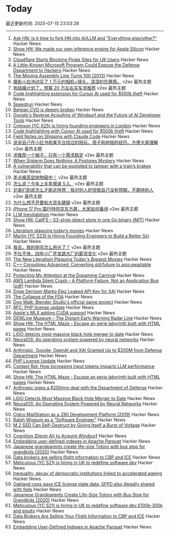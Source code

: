 # Today

最近更新时间: 2025-07-15 23:03:28

--- 
1. [Ask HN: Is it time to fork HN into AI/LLM and "Everything else/other?"](https://news.ycombinator.com/item?id=44571740) Hacker News
2. [Show HN: We made our own inference engine for Apple Silicon](https://github.com/trymirai/uzu) Hacker News
3. [Cloudflare Starts Blocking Pirate Sites for UK Users](https://torrentfreak.com/cloudflare-starts-blocking-pirate-sites-for-uk-users-thats-a-pretty-big-deal-250715/) Hacker News
4. [A Little-Known Microsoft Program Could Expose the Defense Department to Hackers](https://www.propublica.org/article/microsoft-digital-escorts-pentagon-defense-department-china-hackers) Hacker News
5. [The Moving Assembly Line Turns 100 (2013)](https://www.assemblymag.com/articles/91581-the-moving-assembly-line-turns-100) Hacker News
6. [摄影小白冲动买了 1 万元的相机+镜头，深深的负罪感。](https://www.v2ex.com/t/1145332) v2ex 最热主题
7. [有结婚计划了，预算 20 万左右买车求推荐](https://www.v2ex.com/t/1145223) v2ex 最热主题
8. [Code highlighting extension for Cursor AI used for $500k theft](https://securelist.com/open-source-package-for-cursor-ai-turned-into-a-crypto-heist/116908/) Hacker News
9. [Speedrun](https://www.educationprogress.org/p/speedrun) Hacker News
10. [Belgian CVD is deeply broken](https://devae.re/posts/belgian-cvd-is-deeply-broken/) Hacker News
11. [Google's Reverse Acquihire of Windsurf and the Future of AI Developer Tools](https://www.qodo.ai/blog/googles-reverse-acquihire-of-windsurf-a-glimpse-into-the-future-of-ai-developer-tools/) Hacker News
12. [Crimson (YC X25) is hiring founding engineers in London](https://www.ycombinator.com/companies/crimson/jobs/kCikzj1-founding-engineer-full-stack) Hacker News
13. [Code highlighting with Cursor AI used for $500k theft](https://securelist.com/open-source-package-for-cursor-ai-turned-into-a-crypto-heist/116908/) Hacker News
14. [Field Notes on Shipping with Claude Code](https://www.lesswrong.com/posts/dxiConBZTd33sFaRC/field-notes-from-shipping-real-code-with-claude) Hacker News
15. [说说自己在小红书和某平台找过的陪玩，搭子和地陪的经历。方便大家理解](https://www.v2ex.com/t/1145279) v2ex 最热主题
16. [求推荐一个梯子，只有一个需求稳定](https://www.v2ex.com/t/1145254) v2ex 最热主题
17. [When Sigterm Does Nothing: A Postgres Mystery](https://clickhouse.com/blog/sigterm-postgres-mystery) Hacker News
18. [A vulnerability that can be exploited to tamper with a train’s brakes](https://www.securityweek.com/train-hack-gets-proper-attention-after-20-years-researcher/) Hacker News
19. [差点被高空抛物砸中！](https://www.v2ex.com/t/1145239) v2ex 最热主题
20. [怎么说？今年上半年增速 5.3。](https://www.v2ex.com/t/1145234) v2ex 最热主题
21. [兄弟们到底怎么才能这样想：我对别人好但我自己没有预期，不期待别人](https://www.v2ex.com/t/1145207) v2ex 最热主题
22. [为什么想不开要和大货车硬钢](https://www.v2ex.com/t/1145200) v2ex 最热主题
23. [iPhone 17 Pro 国行特供京东方屏，大家如何看待](https://www.v2ex.com/t/1145191) v2ex 最热主题
24. [LLM Inevitabilism](https://tomrenner.com/posts/llm-inevitabilism/) Hacker News
25. [Show HN: CallFS – S3-style object store in one Go binary (MIT)](https://github.com/ebogdum/callfs) Hacker News
26. [Literalism plaguing today’s movies](https://www.newyorker.com/culture/critics-notebook/the-new-literalism-plaguing-todays-biggest-movies) Hacker News
27. [Martin (YC S23) Is Hiring Founding Engineers to Build a Better Siri](https://www.ycombinator.com/companies/martin/jobs/) Hacker News
28. [我去，我的铜币怎么用光了？](https://www.v2ex.com/t/1145199) v2ex 最热主题
29. [不吐不快，四年小厂开发跳大厂的薪资变化](https://www.v2ex.com/t/1145170) v2ex 最热主题
30. [The New Literalism Plaguing Today's Biggest Movies](https://www.newyorker.com/culture/critics-notebook/the-new-literalism-plaguing-todays-biggest-movies) Hacker News
31. [C++ Coroutines Advanced: Converting std:future to asio:awaitable](https://www.ddhigh.com/en/2025/07/15/cpp-coroutine-future-to-awaitable/) Hacker News
32. [Protecting My Attention at the Dopamine Carnival](https://www.amirsharif.com/protecting-my-attention-at-the-dopamine-carnival) Hacker News
33. [AWS Lambda Silent Crash – A Platform Failure, Not an Application Bug [pdf]](https://lyons-den.com/whitepapers/aws-lambda-silent-crash.pdf) Hacker News
34. [Doge Denizen Marko Elez Leaked API Key for XAI](https://krebsonsecurity.com/2025/07/doge-denizen-marko-elez-leaked-api-key-for-xai/) Hacker News
35. [The Collapse of the FDA](https://www.nytimes.com/2025/07/08/magazine/fda-collapse-rfk-kennedy.html) Hacker News
36. [Dog Walk: Blender Studio's official game project](https://blenderstudio.itch.io/dogwalk) Hacker News
37. [RFC: PHP license update](https://wiki.php.net/rfc/php_license_update) Hacker News
38. [Apple's MLX adding CUDA support](https://github.com/ml-explore/mlx/pull/1983) Hacker News
39. [DEWLine Museum – The Distant Early Warning Radar Line](https://dewlinemuseum.com/) Hacker News
40. [Show HN: The HTML Maze – Escape an eerie labyrinth built with HTML pages](https://htmlmaze.com/) Hacker News
41. [LIGO detects most massive black hole merger to date](https://www.caltech.edu/about/news/ligo-detects-most-massive-black-hole-merger-to-date) Hacker News
42. [NeuralOS: An operating system powered by neural networks](https://neural-os.com/) Hacker News
43. [Anthropic, Google, OpenAI and XAI Granted Up to $200M from Defense Department](https://www.cnbc.com/2025/07/14/anthropic-google-openai-xai-granted-up-to-200-million-from-dod.html) Hacker News
44. [PHP License Update](https://wiki.php.net/rfc/php_license_update) Hacker News
45. [Context Rot: How increasing input tokens impacts LLM performance](https://research.trychroma.com/context-rot) Hacker News
46. [Show HN: The HTML Maze - Escape an eerie labyrinth built with HTML pages](https://htmlmaze.com/) Hacker News
47. [Anthropic signs a $200mm deal with the Department of Defense](https://www.anthropic.com/news/anthropic-and-the-department-of-defense-to-advance-responsible-ai-in-defense-operations) Hacker News
48. [LIGO Detects Most Massive Black Hole Merger to Date](https://www.caltech.edu/about/news/ligo-detects-most-massive-black-hole-merger-to-date) Hacker News
49. [NeuralOS: An Operating System Powered by Neural Networks](https://neural-os.com/) Hacker News
50. [Cidco MailStation as a Z80 Development Platform (2019)](https://jcs.org/2019/05/03/mailstation) Hacker News
51. [Ralph Wiggum as a "Software Engineer"](https://ghuntley.com/ralph/) Hacker News
52. [M.2 SSD Can Self-Destruct by Giving Itself a Burst of Voltage](https://uk.pcmag.com/storage/159074/this-m2-ssd-can-self-destruct-by-giving-itself-a-burst-of-voltage) Hacker News
53. [Cognition (Devin AI) to Acquire Windsurf](https://cognition.ai/blog/windsurf) Hacker News
54. [Embedding user-defined indexes in Apache Parquet](https://datafusion.apache.org/blog/2025/07/14/user-defined-parquet-indexes/) Hacker News
55. [Japanese grandparents create life-size Totoro with bus stop for grandkids (2020)](https://mymodernmet.com/totoro-sculpture-bus-stop/) Hacker News
56. [Data brokers are selling flight information to CBP and ICE](https://www.eff.org/deeplinks/2025/07/data-brokers-are-selling-your-flight-information-cbp-and-ice) Hacker News
57. [Meticulous (YC S21) is hiring in UK to redefine software dev](https://tinyurl.com/join-meticulous) Hacker News
58. [Inequality, decay of democratic institutions linked to accelerated ageing](https://www.nature.com/articles/d41586-025-02181-x) Hacker News
59. [Oakland cops gave ICE license plate data; SFPD also illegally shared with feds](https://sfstandard.com/2025/07/14/oakland-san-francisco-ice-license-plate-readers/) Hacker News
60. [Japanese Grandparents Create Life-Size Totoro with Bus Stop for Grandkids (2020)](https://mymodernmet.com/totoro-sculpture-bus-stop/) Hacker News
61. [Meticulous (YC S21) is hiring in UK to redefine software dev,£100k-300k and equity](https://tinyurl.com/join-meticulous) Hacker News
62. [Data Brokers Are Selling Your Flight Information to CBP and ICE](https://www.eff.org/deeplinks/2025/07/data-brokers-are-selling-your-flight-information-cbp-and-ice) Hacker News
63. [Embedding User-Defined Indexes in Apache Parquet](https://datafusion.apache.org/blog/2025/07/14/user-defined-parquet-indexes/) Hacker News
